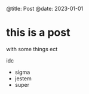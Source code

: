 @title: Post
@date: 2023-01-01


# this is a post

with some things
ect

idc

- sigma
- jestem
- super